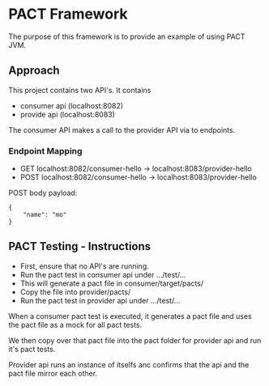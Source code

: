# PACT Framework

The purpose of this framework is to provide an example of using PACT JVM.

## Approach

This project contains two API's. It contains
 - consumer api (localhost:8082)
 - provide api (localhost:8083)
 
 The consumer API makes a call to the provider API via to endpoints.
 
 ### Endpoint Mapping
  - GET localhost:8082/consumer-hello -> localhost:8083/provider-hello
  - POST localhost:8082/consumer-hello -> localhost:8083/provider-hello
  
POST body payload:
```
{
    "name": "mo"
}
```

## PACT Testing - Instructions

 - First, ensure that no API's are running.
 - Run the pact test in consumer api under .../test/...
 - This will generate a pact file in consumer/target/pacts/
 - Copy the file into provider/pacts/
 - Run the pact test in provider api under .../test/...
 
When a consumer pact test is executed, it generates a pact file and uses the pact file as a mock for all pact tests.

We then copy over that pact file into the pact folder for provider api and run it's pact tests.

Provider api runs an instance of itselfs anc confirms that the api and the pact file mirror each other. 

